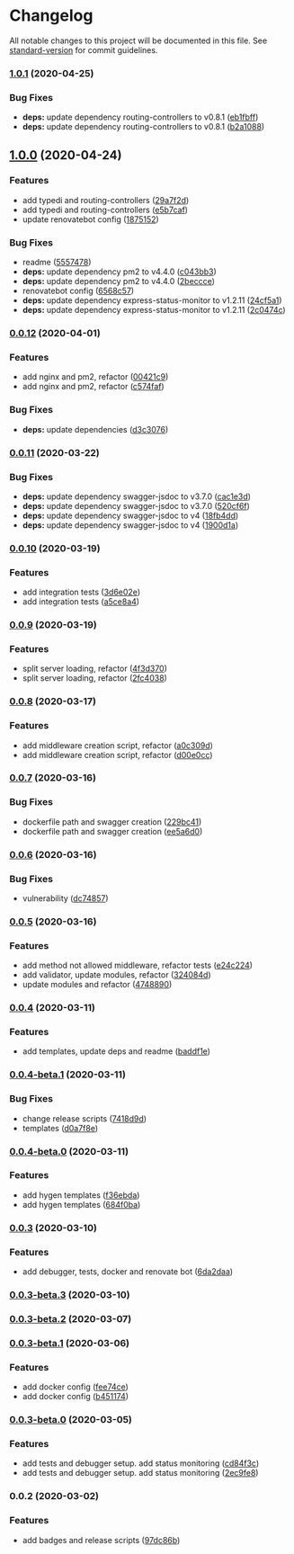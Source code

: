 # Changelog

All notable changes to this project will be documented in this file. See [standard-version](https://github.com/conventional-changelog/standard-version) for commit guidelines.

### [1.0.1](https://github.com/whereiswolf/texas/compare/v1.0.0...v1.0.1) (2020-04-25)


### Bug Fixes

* **deps:** update dependency routing-controllers to v0.8.1 ([eb1fbff](https://github.com/whereiswolf/texas/commit/eb1fbff0e8dc0a8203d332e2e6fad91237122c18))
* **deps:** update dependency routing-controllers to v0.8.1 ([b2a1088](https://github.com/whereiswolf/texas/commit/b2a1088c8121607739f0c07d5fccd167bf0d1c97))

## [1.0.0](https://github.com/whereiswolf/texas/compare/v0.0.12...v1.0.0) (2020-04-24)


### Features

* add typedi and routing-controllers ([29a7f2d](https://github.com/whereiswolf/texas/commit/29a7f2dec100afade9dd0744dca3a113828c9162))
* add typedi and routing-controllers ([e5b7caf](https://github.com/whereiswolf/texas/commit/e5b7caf40cbb158552d4fcf3aad0a4ccc0082e78))
* update renovatebot config ([1875152](https://github.com/whereiswolf/texas/commit/1875152b2833ddff6e507221bd46874caaf8f5bf))


### Bug Fixes

* readme ([5557478](https://github.com/whereiswolf/texas/commit/55574789bdcf1188ebbcca9217ae1a1c23ba2638))
* **deps:** update dependency pm2 to v4.4.0 ([c043bb3](https://github.com/whereiswolf/texas/commit/c043bb31e9858c2e7c182bd0e8c33471bb95247c))
* **deps:** update dependency pm2 to v4.4.0 ([2beccce](https://github.com/whereiswolf/texas/commit/2becccee5fe9f32be675923b72b259eb13a58942))
* renovatebot config ([6568c57](https://github.com/whereiswolf/texas/commit/6568c579f76348835e509c1f870a3f6cdd0b1e25))
* **deps:** update dependency express-status-monitor to v1.2.11 ([24cf5a1](https://github.com/whereiswolf/texas/commit/24cf5a199e342f873cf24e65eea74a6fed3780a3))
* **deps:** update dependency express-status-monitor to v1.2.11 ([2c0474c](https://github.com/whereiswolf/texas/commit/2c0474c4177e54c56023979e660968fe2b89cde8))

### [0.0.12](https://github.com/whereiswolf/texas/compare/v0.0.11...v0.0.12) (2020-04-01)


### Features

* add nginx and pm2, refactor ([00421c9](https://github.com/whereiswolf/texas/commit/00421c9f08bf54ba76f852ee5fb17d03ce27baf6))
* add nginx and pm2, refactor ([c574faf](https://github.com/whereiswolf/texas/commit/c574faf1f5f2fa76751b3ed971fd491f576ab259))


### Bug Fixes

* **deps:** update dependencies ([d3c3076](https://github.com/whereiswolf/texas/commit/d3c3076a8933e1445d6a52dde6f3eaa2f08f7796))

### [0.0.11](https://github.com/whereiswolf/texas/compare/v0.0.10...v0.0.11) (2020-03-22)


### Bug Fixes

* **deps:** update dependency swagger-jsdoc to v3.7.0 ([cac1e3d](https://github.com/whereiswolf/texas/commit/cac1e3dffaf56b8064bd3d354a8a7059d6fb5a4c))
* **deps:** update dependency swagger-jsdoc to v3.7.0 ([520cf6f](https://github.com/whereiswolf/texas/commit/520cf6fd6b554b203a45208a36a7654bee46b99b))
* **deps:** update dependency swagger-jsdoc to v4 ([18fb4dd](https://github.com/whereiswolf/texas/commit/18fb4dd1ac17eccca0c17ab5de87656cd2263b4b))
* **deps:** update dependency swagger-jsdoc to v4 ([1900d1a](https://github.com/whereiswolf/texas/commit/1900d1a8c66f22c2498a2899a993f3e07f4ea166))

### [0.0.10](https://github.com/whereiswolf/texas/compare/v0.0.9...v0.0.10) (2020-03-19)


### Features

* add integration tests ([3d6e02e](https://github.com/whereiswolf/texas/commit/3d6e02eb69bbe9410cac7798ff34b84a32a8f995))
* add integration tests ([a5ce8a4](https://github.com/whereiswolf/texas/commit/a5ce8a43e8af3f617aad9c5621ffa92eb4f59d08))

### [0.0.9](https://github.com/whereiswolf/texas/compare/v0.0.8...v0.0.9) (2020-03-19)


### Features

* split server loading, refactor ([4f3d370](https://github.com/whereiswolf/texas/commit/4f3d3708ff60d29e27c766ecbe079dffccb499e1))
* split server loading, refactor ([2fc4038](https://github.com/whereiswolf/texas/commit/2fc403878b45b941d8e31d6e228d0ef4f6f294bf))

### [0.0.8](https://github.com/whereiswolf/texas/compare/v0.0.7...v0.0.8) (2020-03-17)


### Features

* add middleware creation script, refactor ([a0c309d](https://github.com/whereiswolf/texas/commit/a0c309d776eb85fc7f3d0252920197505c9380e7))
* add middleware creation script, refactor ([d00e0cc](https://github.com/whereiswolf/texas/commit/d00e0ccfb5413f4040552e2fd7c5c761478b3442))

### [0.0.7](https://github.com/whereiswolf/texas/compare/v0.0.6...v0.0.7) (2020-03-16)


### Bug Fixes

* dockerfile path and swagger creation ([229bc41](https://github.com/whereiswolf/texas/commit/229bc41d638439fdf832c14fbd748ad54e6d3f8e))
* dockerfile path and swagger creation ([ee5a6d0](https://github.com/whereiswolf/texas/commit/ee5a6d0f57489cef5753a8908d0ebc91f6d84f4f))

### [0.0.6](https://github.com/whereiswolf/texas/compare/v0.0.5...v0.0.6) (2020-03-16)


### Bug Fixes

* vulnerability ([dc74857](https://github.com/whereiswolf/texas/commit/dc748571f375bf8a4f332ef8b05876d240f7f6c1))

### [0.0.5](https://github.com/whereiswolf/texas/compare/v0.0.4...v0.0.5) (2020-03-16)


### Features

* add method not allowed middleware, refactor tests ([e24c224](https://github.com/whereiswolf/texas/commit/e24c224aac0e532764539c1bcc4251dfaa9fd4fb))
* add validator, update modules, refactor ([324084d](https://github.com/whereiswolf/texas/commit/324084dbf67582d73a77428536fd70f509013da5))
* update modules and refactor ([4748890](https://github.com/whereiswolf/texas/commit/4748890aff554b72c10790dd1ac3cd35258d5c72))

### [0.0.4](https://github.com/whereiswolf/texas/compare/v0.0.4-beta.1...v0.0.4) (2020-03-11)


### Features

* add templates, update deps and readme ([baddf1e](https://github.com/whereiswolf/texas/commit/baddf1eba3354622d2e9f144e68297249fb4bd05))

### [0.0.4-beta.1](https://github.com/whereiswolf/texas/compare/v0.0.4-beta.0...v0.0.4-beta.1) (2020-03-11)


### Bug Fixes

* change release scripts ([7418d9d](https://github.com/whereiswolf/texas/commit/7418d9d9e073363cf3a9d66a2f3e6d9fd3a6a889))
* templates ([d0a7f8e](https://github.com/whereiswolf/texas/commit/d0a7f8e29f378bbc143c2c262a084ea5c83661a3))

### [0.0.4-beta.0](https://github.com/whereiswolf/texas/compare/v0.0.3...v0.0.4-beta.0) (2020-03-11)


### Features

* add hygen templates ([f36ebda](https://github.com/whereiswolf/texas/commit/f36ebdab137c0e9092b018dde779c0f5a78f040d))
* add hygen templates ([684f0ba](https://github.com/whereiswolf/texas/commit/684f0baa7b19ddf183ebcea015562f4b48cb6e82))

### [0.0.3](https://github.com/whereiswolf/texas/compare/v0.0.3-beta.3...v0.0.3) (2020-03-10)


### Features

* add debugger, tests, docker and renovate bot ([6da2daa](https://github.com/whereiswolf/texas/commit/6da2daac3693a08cbbf10647c809c10a53931880))

### [0.0.3-beta.3](https://github.com/whereiswolf/texas/compare/v0.0.3-beta.2...v0.0.3-beta.3) (2020-03-10)

### [0.0.3-beta.2](https://github.com/whereiswolf/texas/compare/v0.0.3-beta.1...v0.0.3-beta.2) (2020-03-07)

### [0.0.3-beta.1](https://github.com/whereiswolf/texas/compare/v0.0.3-beta.0...v0.0.3-beta.1) (2020-03-06)


### Features

* add docker config ([fee74ce](https://github.com/whereiswolf/texas/commit/fee74ce617d8be1321fdaf47f266f1e495ceb168))
* add docker config ([b451174](https://github.com/whereiswolf/texas/commit/b4511744bb05c76036763b72f1d1cc3890b11b6a))

### [0.0.3-beta.0](https://github.com/whereiswolf/texas/compare/v0.0.2...v0.0.3-beta.0) (2020-03-05)


### Features

* add tests and debugger setup. add status monitoring ([cd84f3c](https://github.com/whereiswolf/texas/commit/cd84f3c1f73318066c7766947398b5a8d1229be1))
* add tests and debugger setup. add status monitoring ([2ec9fe8](https://github.com/whereiswolf/texas/commit/2ec9fe83d9b3ba02d097431006580fe72ac382a6))

### 0.0.2 (2020-03-02)


### Features

* add badges and release scripts ([97dc86b](https://github.com/whereiswolf/texas/commit/97dc86b7d1e124cb5c638ce88a253e9e24904692))
